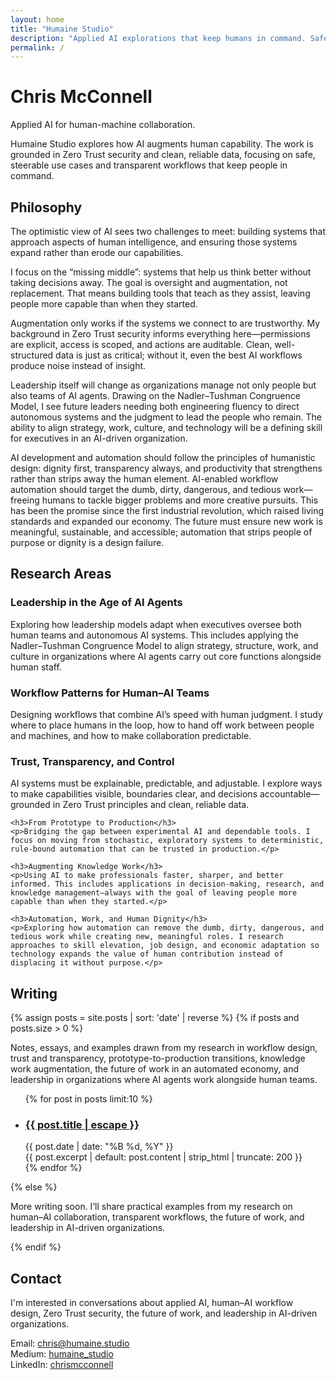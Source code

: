 ```yaml
---
layout: home
title: "Humaine Studio"
description: "Applied AI explorations that keep humans in command. Safe, steerable use cases. Transparent workflows. Augmentation over replacement."
permalink: /
---
```


<div class="hero">
  <h1 class="hero-title">Chris McConnell</h1>
  <p class="hero-subtitle">Applied AI for human-machine collaboration.</p>
  <p class="hero-description">
  Humaine Studio explores how AI augments human capability. The work is grounded in Zero Trust security and clean, reliable data, focusing on safe, steerable use cases and transparent workflows that keep people in command.
</p>
</div>

<section id="philosophy" class="section">
  <h2 class="section-title">Philosophy</h2>
  <div class="section-content">
    <p>The optimistic view of AI sees two challenges to meet: building systems that approach aspects of human intelligence, and ensuring those systems expand rather than erode our capabilities.</p>
    <p>I focus on the “missing middle”: systems that help us think better without taking decisions away. The goal is oversight and augmentation, not replacement. That means building tools that teach as they assist, leaving people more capable than when they started.</p>
    <p>Augmentation only works if the systems we connect to are trustworthy. My background in Zero Trust security informs everything here—permissions are explicit, access is scoped, and actions are auditable. Clean, well-structured data is just as critical; without it, even the best AI workflows produce noise instead of insight.</p>
    <p>Leadership itself will change as organizations manage not only people but also teams of AI agents. Drawing on the Nadler–Tushman Congruence Model, I see future leaders needing both engineering fluency to direct autonomous systems and the judgment to lead the people who remain. The ability to align strategy, work, culture, and technology will be a defining skill for executives in an AI-driven organization.</p>
    <p>AI development and automation should follow the principles of humanistic design: dignity first, transparency always, and productivity that strengthens rather than strips away the human element. AI-enabled workflow automation should target the dumb, dirty, dangerous, and tedious work—freeing humans to tackle bigger problems and more creative pursuits. This has been the promise since the first industrial revolution, which raised living standards and expanded our economy. The future must ensure new work is meaningful, sustainable, and accessible; automation that strips people of purpose or dignity is a design failure.</p>
  </div>
</section>

<section id="research" class="section">
  <h2 class="section-title">Research Areas</h2>
  <div class="section-content">
    <h3>Leadership in the Age of AI Agents</h3>
    <p>Exploring how leadership models adapt when executives oversee both human teams and autonomous AI systems. This includes applying the Nadler–Tushman Congruence Model to align strategy, structure, work, and culture in organizations where AI agents carry out core functions alongside human staff.</p>
    <h3>Workflow Patterns for Human–AI Teams</h3>
    <p>Designing workflows that combine AI’s speed with human judgment. I study where to place humans in the loop, how to hand off work between people and machines, and how to make collaboration predictable.</p>
    <h3>Trust, Transparency, and Control</h3>
    <p>AI systems must be explainable, predictable, and adjustable. I explore ways to make capabilities visible, boundaries clear, and decisions accountable—grounded in Zero Trust principles and clean, reliable data.</p>

    <h3>From Prototype to Production</h3>
    <p>Bridging the gap between experimental AI and dependable tools. I focus on moving from stochastic, exploratory systems to deterministic, rule-bound automation that can be trusted in production.</p>

    <h3>Augmenting Knowledge Work</h3>
    <p>Using AI to make professionals faster, sharper, and better informed. This includes applications in decision-making, research, and knowledge management—always with the goal of leaving people more capable than when they started.</p>

    <h3>Automation, Work, and Human Dignity</h3>
    <p>Exploring how automation can remove the dumb, dirty, dangerous, and tedious work while creating new, meaningful roles. I research approaches to skill elevation, job design, and economic adaptation so technology expands the value of human contribution instead of displacing it without purpose.</p>
  </div>
</section>

<section id="writing" class="section">
  <h2 class="section-title">Writing</h2>
  <div class="section-content">
    {% assign posts = site.posts | sort: 'date' | reverse %}
    {% if posts and posts.size > 0 %}
      <p>Notes, essays, and examples drawn from my research in workflow design, trust and transparency, prototype-to-production transitions, knowledge work augmentation, the future of work in an automated economy, and leadership in organizations where AI agents work alongside human teams.</p>
      <ul class="posts-list">
        {% for post in posts limit:10 %}
          <li class="post-item">
            <h3 class="post-item-title">
              <a href="{{ post.url | relative_url }}">{{ post.title | escape }}</a>
            </h3>
            <div class="post-item-date">{{ post.date | date: "%B %d, %Y" }}</div>
            <div class="post-item-excerpt">
              {{ post.excerpt | default: post.content | strip_html | truncate: 200 }}
            </div>
          </li>
        {% endfor %}
      </ul>
    {% else %}
      <p>More writing soon. I’ll share practical examples from my research on human–AI collaboration, transparent workflows, the future of work, and leadership in AI-driven organizations.</p>
    {% endif %}
  </div>
</section>

<section id="contact" class="section">
  <h2 class="section-title">Contact</h2>
  <div class="section-content">
    <div class="contact-info">
      <p>I'm interested in conversations about applied AI, human–AI workflow design, Zero Trust security, the future of work, and leadership in AI-driven organizations.</p>
      <p>
        Email: <a href="mailto:chris@humaine.studio">chris@humaine.studio</a><br>
        Medium: <a href="https://medium.com/@humaine_studio" rel="me noopener">humaine_studio</a><br>
        LinkedIn: <a href="https://www.linkedin.com/in/c-mcconnell/" rel="me noopener">chrismcconnell</a>
      </p>
    </div>
  </div>
</section>